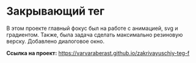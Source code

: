 # Закрывающий тег

В этом проекте главный фокус был на работе с анимацией, svg и градиентом. Также, была задача сделать максимально резиновую верску. Добавлено диалоговое окно.

**Ссылка на проект:** 
https://varvaraberast.github.io/zakrivayuschiy-teg-f